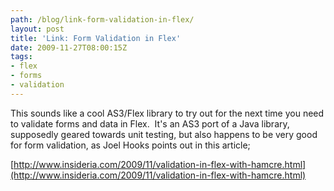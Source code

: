 ```yaml
---
path: /blog/link-form-validation-in-flex/
layout: post
title: 'Link: Form Validation in Flex'
date: 2009-11-27T08:00:15Z
tags:
- flex
- forms
- validation
---
```


This sounds like a cool AS3/Flex library to try out for the next time you need to validate forms and data in Flex.  It's an AS3 port of a Java library, supposedly geared towards unit testing, but also happens to be very good for form validation, as Joel Hooks points out in this article;

[http://www.insideria.com/2009/11/validation-in-flex-with-hamcre.html](http://www.insideria.com/2009/11/validation-in-flex-with-hamcre.html)